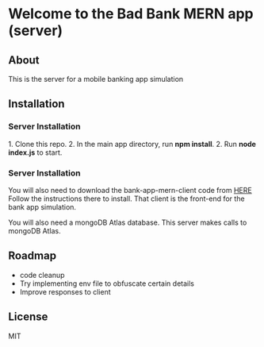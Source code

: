 <h1>Welcome to the Bad Bank MERN app (server)</h1>
<h2>About</h2>
<p>This is the server for a mobile banking app simulation</p>
<h2>Installation</h2>
<h3>Server Installation</h3>
<p>1. Clone this repo.  2. In the main app directory, run <b>npm install</b>.  2. Run <b>node index.js</b> to start. </p>
<h3>Server Installation</h3>
<p>You will also need to download the bank-app-mern-client code from <a href="https://github.com/eliotmatrva/bank-sim-mern-client">HERE</a>  Follow the instructions there to install.  That client is the front-end for the bank app simulation.
<p>You will also need a mongoDB Atlas database.  This server makes calls to mongoDB Atlas.
<h2>Roadmap</h2>
<ul>
<li>code cleanup</li>
<li>Try implementing env file to obfuscate certain details</li>
<li>Improve responses to client</li>
</ul>
<h2>License</h2>
<p>MIT</p>
